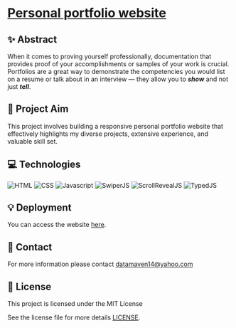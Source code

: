 # [Personal portfolio website](https://cyb0rg14.vercel.app)

## ✨ Abstract

When it comes to proving yourself professionally, documentation that provides proof of your accomplishments or samples of your work is crucial. Portfolios are a great way to demonstrate the competencies you would list on a resume or talk about in an interview — they allow you to **_show_** and not just **_tell_**.

## 🎯 Project Aim

This project involves building a responsive personal portfolio website that effectively highlights my diverse projects, extensive experience, and valuable skill set.

## 💻 Technologies

![HTML](https://img.shields.io/badge/HTML-%2312100E.svg?style=for-the-badge&logo=html5&logoColor=orange)
![CSS](https://img.shields.io/badge/CSS-%2312100E.svg?style=for-the-badge&logo=css3&logoColor=blue)
![Javascript](https://img.shields.io/badge/Javascript-%2312100E.svg?style=for-the-badge&logo=javascript&logoColor=yellow)
![SwiperJS](https://img.shields.io/badge/Swiper.JS-%2312100E.svg?style=for-the-badge&logo=Swiper&logoColor=9cf)
![ScrollRevealJS](https://img.shields.io/badge/ScrollReveal.JS-%2312100E.svg?style=for-the-badge&logo=ScrollReveal&logoColor=pink)
![TypedJS](https://img.shields.io/badge/Typed.JS-%2312100E.svg?style=for-the-badge&logo=Telegraph)

## 💡 Deployment

You can access the website [here](https://datamaven.vercel.app).

## 💬 Contact

For more information please contact <datamaven14@yahoo.com>

## 📜 License

This project is licensed under the MIT License

See the license file for more details [LICENSE](https://github.com/datamaven14/PortfolioWebsite/blob/master/LICENSE).

